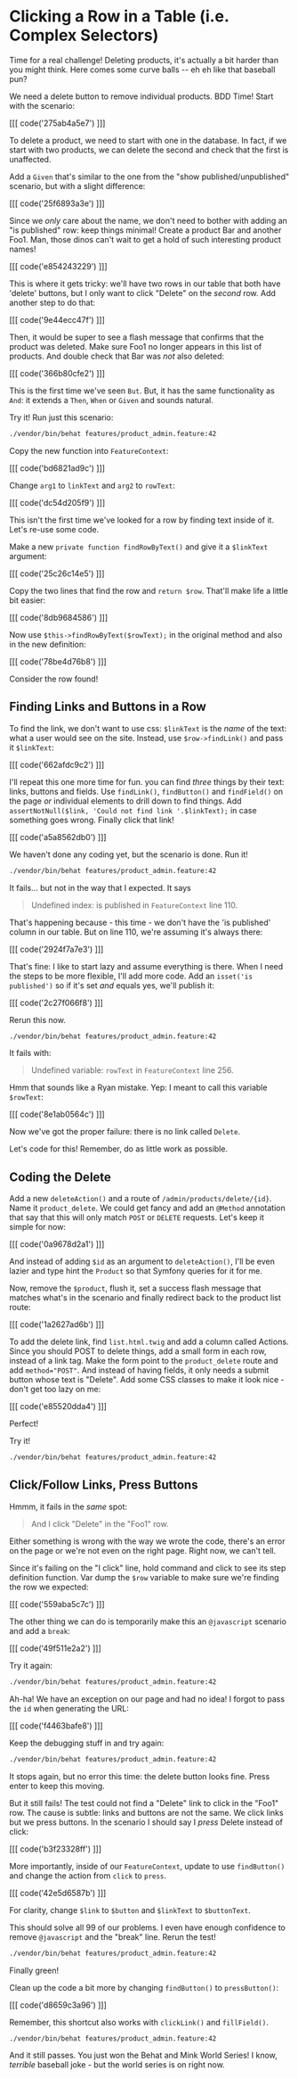 # Clicking a Row in a Table (i.e. Complex Selectors)

Time for a real challenge! Deleting products, it's actually a bit harder than you
might think. Here comes some curve balls -- eh eh like that baseball pun?

We need a delete button to remove individual products. BDD Time! Start with the
scenario:

[[[ code('275ab4a5e7') ]]]

To delete a product, we need to start with one in the database. In fact, if we start
with two products, we can delete the second and check that the first is unaffected.

Add a `Given` that's similar to the one from the "show published/unpublished" scenario,
but with a slight difference:

[[[ code('25f6893a3e') ]]]

Since we *only* care about the name, we don't need to bother with adding an "is published"
row: keep things minimal! Create a product Bar and another Foo1. Man, those dinos
can't wait to get a hold of such interesting product names!

[[[ code('e854243229') ]]]

This is where it gets tricky: we'll have two rows in our table that both have 'delete'
buttons, but I only want to click "Delete" on the *second* row. Add another step
to do that:

[[[ code('9e44ecc47f') ]]]

Then, it would be super to see a flash message that confirms that the product was
deleted. Make sure Foo1 no longer appears in this list of products. And double check
that Bar was *not* also deleted:

[[[ code('366b80cfe2') ]]]

This is the first time we've seen `But`. But, it has the same functionality as `And`:
it extends a `Then`, `When` or `Given` and sounds natural. 

Try it! Run just this scenario:

```bash
./vendor/bin/behat features/product_admin.feature:42
```

Copy the new function into `FeatureContext`:

[[[ code('bd6821ad9c') ]]]

Change `arg1` to `linkText` and `arg2` to `rowText`:

[[[ code('dc54d205f9') ]]]

This isn't the first time we've looked for a row by finding text inside of it.
Let's re-use some code.

Make a new `private function findRowByText()` and give it a `$linkText` argument:

[[[ code('25c26c14e5') ]]]

Copy the two lines that find the row and `return $row`. That'll make life a little
bit easier:

[[[ code('8db9684586') ]]]

Now use `$this->findRowByText($rowText);` in the original method and also in the
new definition:

[[[ code('78be4d76b8') ]]]

Consider the row found!

## Finding Links and Buttons in a Row

To find the link, we don't want to use css: `$linkText` is the *name* of the text:
what a user would see on the site. Instead, use `$row->findLink()` and pass it
`$linkText`:

[[[ code('662afdc9c2') ]]]

I'll repeat this one more time for fun. you can find *three* things by
their text: links, buttons and fields. Use `findLink()`, `findButton()` and `findField()`
on the page *or* individual elements to drill down to find things. Add
`assertNotNull($link, 'Could not find link '.$linkText);` in case something 
goes wrong. Finally click that link!

[[[ code('a5a8562db0') ]]]

We haven't done any coding yet, but the scenario is done. Run it!

```bash
./vendor/bin/behat features/product_admin.feature:42
```

It fails... but not in the way that I expected. It says

> Undefined index: is published in `FeatureContext` line 110.

That's happening because - this time - we don't have the 'is published' column in
our table. But on line 110, we're assuming it's always there:

[[[ code('2924f7a7e3') ]]]

That's fine: I like to start lazy and assume everything is there. When I need the
steps to be more flexible, I'll add more code. Add an `isset('is published')` so
if it's set *and* equals yes, we'll publish it:

[[[ code('2c27f066f8') ]]]

Rerun this now.

```bash
./vendor/bin/behat features/product_admin.feature:42
```

It fails with:

> Undefined variable: `rowText` in `FeatureContext` line 256.

Hmm that sounds like a Ryan mistake. Yep: I meant to call this variable `$rowText`:

[[[ code('8e1ab0564c') ]]]

Now we've got the proper failure: there is no link called `Delete`.

Let's code for this! Remember, do as little work as possible.

## Coding the Delete

Add a new `deleteAction()` and a route of `/admin/products/delete/{id}`. Name
it `product_delete`. We could get fancy and add an `@Method` annotation that say
that this will only match `POST` or `DELETE` requests. Let's keep it simple for now:

[[[ code('0a9678d2a1') ]]]

And instead of adding `$id` as an argument to `deleteAction()`, I'll be even lazier
and type hint the `Product` so that Symfony queries for it for me.

Now, remove the `$product`, flush it, set a success flash message that matches what's
in the scenario and finally redirect back to the product list route:

[[[ code('1a2627ad6b') ]]]

To add the delete link, find `list.html.twig` and add a column called Actions. Since
you should POST to delete things, add a small form in each row, instead of a link
tag. Make the form point to the `product_delete` route and add `method="POST"`. And
instead of having fields, it only needs a submit button whose text is "Delete".
Add some CSS classes to make it look nice - don't get too lazy on me:

[[[ code('e85520dda4') ]]]

Perfect!

Try it!

```bash
./vendor/bin/behat features/product_admin.feature:42
```

## Click/Follow Links, Press Buttons

Hmmm, it fails in the *same* spot:

> And I click "Delete" in the "Foo1" row.

Either something is wrong with the way we wrote the code, there's an error on the
page or we're not even on the right page. Right now, we can't tell.

Since it's failing on the "I click" line, hold command and click to see its step
definition function. Var dump the `$row` variable to make sure we're finding the
row we expected:

[[[ code('559aba5c7c') ]]]

The other thing we can do is temporarily make this an `@javascript` scenario and
add a `break`:

[[[ code('49f511e2a2') ]]]

Try it again:

```bash
./vendor/bin/behat features/product_admin.feature:42
```

Ah-ha! We have an exception on our page and had no idea! I forgot to pass the `id`
when generating the URL:

[[[ code('f4463bafe8') ]]]

Keep the debugging stuff in and try again:

```bash
./vendor/bin/behat features/product_admin.feature:42
```

It stops again, but no error this time: the delete button looks fine. Press enter
to keep this moving. 

But it still fails! The test could not find a "Delete" link to click in the "Foo1"
row. The cause is subtle: links and buttons are not the same. We click links but
we press buttons. In the scenario I should say I *press* Delete instead of click:
 
[[[ code('b3f23328ff') ]]]

More importantly, inside of our `FeatureContext`, update to use `findButton()` and
change the action from `click` to `press`.

[[[ code('42e5d6587b') ]]]

For clarity, change `$link` to `$button` and `$linkText` to `$buttonText`.

This should solve all 99 of our problems. I even have enough confidence to remove
`@javascript` and the "break" line. Rerun the test!

```bash
./vendor/bin/behat features/product_admin.feature:42
```

Finally green!

Clean up the code a bit more by changing `findButton()` to `pressButton()`:

[[[ code('d8659c3a96') ]]]

Remember, this shortcut also works with `clickLink()` and `fillField()`.

```bash
./vendor/bin/behat features/product_admin.feature:42
```

And it still passes. You just won the Behat and Mink World Series! I know, *terrible*
baseball joke - but the world series is on right now.
